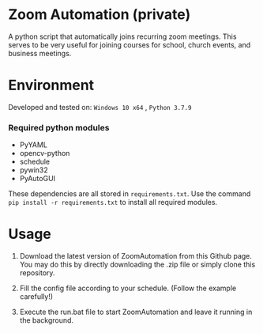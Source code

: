 # Zoom Automation (private)

A python script that automatically joins recurring zoom meetings. This serves to be very useful for joining courses for school, church events, and business meetings.

# Environment

Developed and tested on: `Windows 10 x64` , `Python 3.7.9`

### Required python modules
+ PyYAML
+ opencv-python
+ schedule
+ pywin32
+ PyAutoGUI

These dependencies are all stored in `requirements.txt`. Use the command `pip install -r requirements.txt` to install all required modules.

# Usage

1. Download the latest version of ZoomAutomation from this Github page. You may do this by directly downloading the .zip file or simply clone this repository.

2. Fill the config file according to your schedule. (Follow the example carefully!)
3. Execute the run.bat file to start ZoomAutomation and leave it running in the background.
